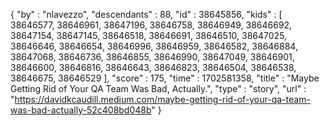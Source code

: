 {
  "by" : "nlavezzo",
  "descendants" : 88,
  "id" : 38645856,
  "kids" : [ 38646577, 38646961, 38647196, 38646758, 38646949, 38646692, 38647154, 38647145, 38646518, 38646691, 38646510, 38647025, 38646646, 38646654, 38646996, 38646959, 38646582, 38646884, 38647068, 38646736, 38646855, 38646990, 38647049, 38646901, 38646600, 38646816, 38646643, 38646823, 38646504, 38646538, 38646675, 38646529 ],
  "score" : 175,
  "time" : 1702581358,
  "title" : "Maybe Getting Rid of Your QA Team Was Bad, Actually.",
  "type" : "story",
  "url" : "https://davidkcaudill.medium.com/maybe-getting-rid-of-your-qa-team-was-bad-actually-52c408bd048b"
}
